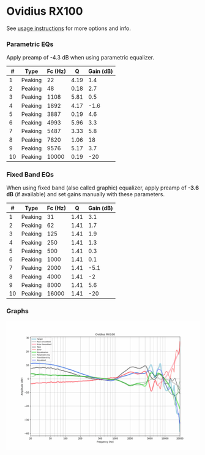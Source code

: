# Ovidius RX100
See [usage instructions](https://github.com/jaakkopasanen/AutoEq#usage) for more options and info.

### Parametric EQs
Apply preamp of -4.3 dB when using parametric equalizer.

|   # | Type    |   Fc (Hz) |    Q |   Gain (dB) |
|-----|---------|-----------|------|-------------|
|   1 | Peaking |        22 | 4.19 |         1.4 |
|   2 | Peaking |        48 | 0.18 |         2.7 |
|   3 | Peaking |      1108 | 5.81 |         0.5 |
|   4 | Peaking |      1892 | 4.17 |        -1.6 |
|   5 | Peaking |      3887 | 0.19 |         4.6 |
|   6 | Peaking |      4993 | 5.96 |         3.3 |
|   7 | Peaking |      5487 | 3.33 |         5.8 |
|   8 | Peaking |      7820 | 1.06 |        18   |
|   9 | Peaking |      9576 | 5.17 |         3.7 |
|  10 | Peaking |     10000 | 0.19 |       -20   |

### Fixed Band EQs
When using fixed band (also called graphic) equalizer, apply preamp of **-3.6 dB** (if available) and set gains manually with these parameters.

|   # | Type    |   Fc (Hz) |    Q |   Gain (dB) |
|-----|---------|-----------|------|-------------|
|   1 | Peaking |        31 | 1.41 |         3.1 |
|   2 | Peaking |        62 | 1.41 |         1.7 |
|   3 | Peaking |       125 | 1.41 |         1.9 |
|   4 | Peaking |       250 | 1.41 |         1.3 |
|   5 | Peaking |       500 | 1.41 |         0.3 |
|   6 | Peaking |      1000 | 1.41 |         0.1 |
|   7 | Peaking |      2000 | 1.41 |        -5.1 |
|   8 | Peaking |      4000 | 1.41 |        -2   |
|   9 | Peaking |      8000 | 1.41 |         5.6 |
|  10 | Peaking |     16000 | 1.41 |       -20   |

### Graphs
![](./Ovidius%20RX100.png)
